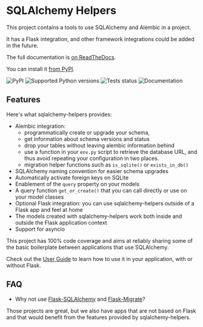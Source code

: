 # SQLAlchemy Helpers

This project contains a tools to use SQLAlchemy and Alembic in a project.

It has a Flask integration, and other framework integrations could be added in the future.

The full documentation is [on ReadTheDocs](https://sqlalchemy-helpers.readthedocs.io).

You can install it [from PyPI](https://pypi.org/project/sqlalchemy-helpers/).

![PyPI](https://img.shields.io/pypi/v/sqlalchemy-helpers.svg)
![Supported Python versions](https://img.shields.io/pypi/pyversions/sqlalchemy-helpers.svg)
![Tests status](https://github.com/fedora-infra/sqlalchemy-helpers/actions/workflows/tests.yml/badge.svg?branch=develop)
![Documentation](https://readthedocs.org/projects/sqlalchemy-helpers/badge/?version=latest)

## Features

Here's what sqlalchemy-helpers provides:

- Alembic integration:
  - programmatically create or upgrade your schema,
  - get information about schema versions and status
  - drop your tables without leaving alembic information behind
  - use a function in your `env.py` script to retrieve the database URL, and
    thus avoid repeating your configuration in two places.
  - migration helper functions such as `is_sqlite()` or `exists_in_db()`
- SQLAlchemy naming convention for easier schema upgrades
- Automatically activate foreign keys on SQLite
- Enablement of the `query` property on your models
- A query function `get_or_create()` that you can call directly or use on your model classes
- Optional Flask integration: you can use sqlalchemy-helpers outside of a Flask app and feel at home
- The models created with sqlalchemy-helpers work both inside and outside the Flask application
  context
- Support for asyncio

This project has 100% code coverage and aims at reliably sharing some of the basic boilerplate
between applications that use SQLAlchemy.

Check out the [User Guide](https://sqlalchemy-helpers.readthedocs.io/en/latest/user.html) to learn
how to use it in your application, with or without Flask.

## FAQ

- Why not use [Flask-SQLAlchemy](https://flask-sqlalchemy.palletsprojects.com) and
  [Flask-Migrate](https://github.com/miguelgrinberg/Flask-Migrate/)?

Those projects are great, but we also have apps that are not based on Flask and that would benefit
from the features provided by sqlalchemy-helpers.
